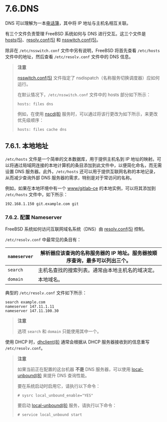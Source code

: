 # 7.6.DNS

DNS 可以理解为一本[电话簿](https://en.wikipedia.org/wiki/Telephone_directory)，其中将 IP 地址与主机名相互关联。

有三个文件负责管理 FreeBSD 系统如何与 DNS 进行交互。这三个文件是 [hosts(5)](https://man.freebsd.org/cgi/man.cgi?query=hosts&sektion=5&format=html)、[resolv.conf(5)](https://man.freebsd.org/cgi/man.cgi?query=resolv.conf&sektion=5&format=html) 和 [nsswitch.conf(5)](https://man.freebsd.org/cgi/man.cgi?query=nsswitch.conf&sektion=5&format=html)。

除非在 `/etc/nsswitch.conf` 文件中另有说明，FreeBSD 将首先查看 `/etc/hosts` 文件中的地址，然后查看 `/etc/resolv.conf` 文件中的 DNS 信息。

>**注意**
>
>[nsswitch.conf(5)](https://man.freebsd.org/cgi/man.cgi?query=nsswitch.conf&sektion=5&format=html) 文件指定了 nsdispatch（名称服务切换调度器）应如何运行。
>
>在默认情况下，`/etc/nsswitch.conf` 文件中的 hosts 部分如下所示：
>
>```
>hosts: files dns
>```
>
>例如，在使用 [nscd(8)](https://man.freebsd.org/cgi/man.cgi?query=nscd&sektion=8&format=html) 服务时，可以通过将该行更改为如下所示，来更改优先级顺序：
>
>```
>hosts: files cache dns
>```

## 7.6.1. 本地地址

`/etc/hosts` 文件是一个简单的文本数据库，用于提供主机名到 IP 地址的映射。可以将通过局域网连接的本地计算机的条目添加到此文件中，以便简化命名，而无需设置 DNS 服务器。此外，`/etc/hosts` 还可以用于提供互联网名称的本地记录，从而减少查询外部 DNS 服务器的需求，特别是对于常访问的名称。

例如，如果在本地环境中有一个 [www/gitlab-ce](https://cgit.freebsd.org/ports/tree/www/gitlab-ce/) 的本地实例，可以将其添加到 `/etc/hosts` 文件中，如下所示：

```
192.168.1.150 git.example.com git
```

### 7.6.2. 配置 Nameserver

FreeBSD 系统如何访问互联网域名系统（DNS）由 [resolv.conf(5)](https://man.freebsd.org/cgi/man.cgi?query=resolv.conf&sektion=5&format=html) 控制。

`/etc/resolv.conf` 中最常见的条目有：

| `nameserver` | 解析器应该查询的名称服务器的 IP 地址。服务器按顺序查询，最多可以列出三个。 |
| --- | ------------------------------------------------------------------------------ |
| `search` | 主机名查找的搜索列表。通常由本地主机名的域决定。        |
| `domain` | 本地域名。                                  |

典型的 `/etc/resolv.conf` 文件如下所示：

```
search example.com
nameserver 147.11.1.11
nameserver 147.11.100.30
```

>**注意**
>
>选项 `search` 和 `domain` 只能使用其中一个。

使用 DHCP 时，[dhclient(8)](https://man.freebsd.org/cgi/man.cgi?query=dhclient&sektion=8&format=html) 通常会根据从 DHCP 服务器接收到的信息重写 `/etc/resolv.conf`。

>**注意**
>
>如果当前正在配置的这台机器 **不是** DNS 服务器，可以使用 [local-unbound(8)](https://man.freebsd.org/cgi/man.cgi?query=local-unbound&sektion=8&format=html) 来提升 DNS 查询性能。
>
>要在系统启动时启用它，请执行以下命令： 
>
>```
># sysrc local_unbound_enable="YES"
>```
>
>要启动 [local-unbound(8)](https://man.freebsd.org/cgi/man.cgi?query=local-unbound&sektion=8&format=html) 服务，请执行以下命令：
>
>```
># service local_unbound start
>```
